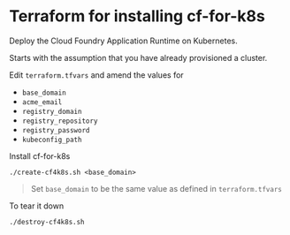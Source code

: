 # Terraform for installing cf-for-k8s

Deploy the Cloud Foundry Application Runtime on Kubernetes.

Starts with the assumption that you have already provisioned a cluster.

Edit `terraform.tfvars` and amend the values for

* `base_domain`
* `acme_email`
* `registry_domain`
* `registry_repository`
* `registry_password`
* `kubeconfig_path`

Install cf-for-k8s

```
./create-cf4k8s.sh <base_domain>
```
> Set `base_domain` to be the same value as defined in `terraform.tfvars`

To tear it down

```
./destroy-cf4k8s.sh
```

